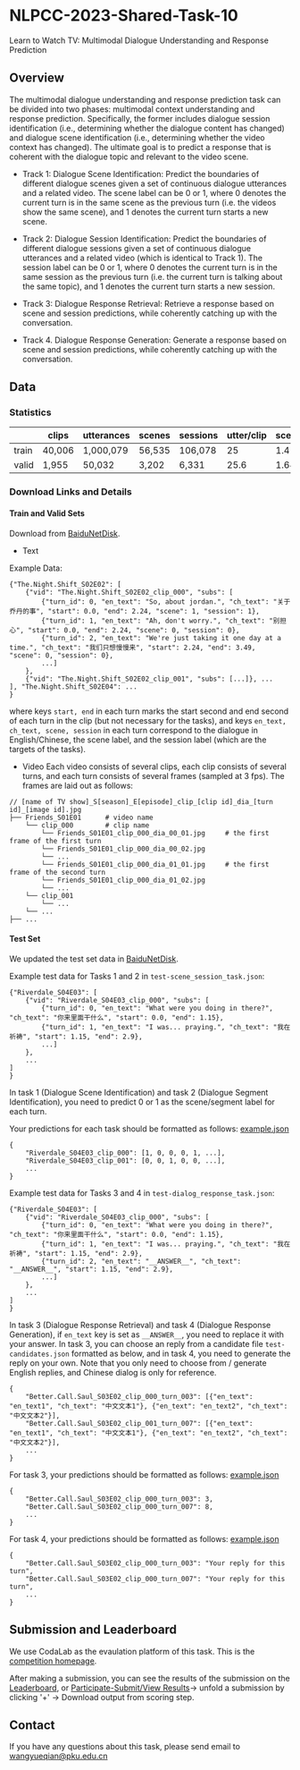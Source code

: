 # NLPCC-2023-Shared-Task-10
Learn to Watch TV: Multimodal Dialogue Understanding and Response Prediction

## Overview
The multimodal dialogue understanding and response prediction task can be divided into two phases: multimodal context understanding and response prediction. Specifically, the former includes dialogue session identification (i.e., determining whether the dialogue content has changed) and dialogue scene identification (i.e., determining whether the video context has changed). The ultimate goal is to predict a response that is coherent with the dialogue topic and relevant to the video scene.

- Track 1: Dialogue Scene Identification: Predict the boundaries of different dialogue scenes given a set of continuous dialogue utterances and a related video. The scene label can be 0 or 1, where 0 denotes the current turn is in the same scene as the previous turn (i.e. the videos show the same scene), and 1 denotes the current turn starts a new scene.

- Track 2: Dialogue Session Identification: Predict the boundaries of different dialogue sessions given a set of continuous dialogue utterances and a related video (which is identical to Track 1). The session label can be 0 or 1, where 0 denotes the current turn is in the same session as the previous turn (i.e. the current turn is talking about the same topic), and 1 denotes the current turn starts a new session.

- Track 3: Dialogue Response Retrieval: Retrieve a response based on scene and session predictions, while coherently catching up with the conversation.

- Track 4. Dialogue Response Generation: Generate a response based on scene and session predictions, while coherently catching up with the conversation.

## Data
### Statistics
|       | clips  | utterances | scenes | sessions | utter/clip | scene/clip | session/clip | en_word/clip | en_word/utter | ch_word/clip | ch_word/utter |
| ----- | ------ | ---------- | ------ | -------- | ---------- | ---------- | ------------ | ------------ | ------------- | ------------ | ------------- |
| train | 40,006 | 1,000,079  | 56,535 | 106,078  | 25         | 1.41       | 2.65         | 166.46       | 6.66          | 267.74       | 10.71         |
| valid | 1,955  | 50,032     | 3,202  | 6,331    | 25.6       | 1.64       | 3.24         | 174.49       | 6.82          | 283.7        | 11.09         |


### Download Links and Details
#### Train and Valid Sets
Download from [BaiduNetDisk](https://pan.baidu.com/s/1paNUmL_qgzYpVQMyeA4whA?pwd=gy5s).

- Text

Example Data:
```
{"The.Night.Shift_S02E02": [
    {"vid": "The.Night.Shift_S02E02_clip_000", "subs": [
        {"turn_id": 0, "en_text": "So, about jordan.", "ch_text": "关于乔丹的事", "start": 0.0, "end": 2.24, "scene": 1, "session": 1}, 
        {"turn_id": 1, "en_text": "Ah, don't worry.", "ch_text": "别担心", "start": 0.0, "end": 2.24, "scene": 0, "session": 0},
        {"turn_id": 2, "en_text": "We're just taking it one day at a time.", "ch_text": "我们只想慢慢来", "start": 2.24, "end": 3.49, "scene": 0, "session": 0}, 
        ...]
    },
    {"vid": "The.Night.Shift_S02E02_clip_001", "subs": [...]}, ...
], "The.Night.Shift_S02E04": ...
}
```
where keys `start, end` in each turn marks the start second and end second of each turn in the clip (but not necessary for the tasks),
and keys `en_text, ch_text, scene, session` in each turn correspond to the dialogue in English/Chinese, the scene label, and the session label (which are the targets of the tasks).

- Video
Each video consists of several clips, each clip consists of several turns, and each turn consists of several frames (sampled at 3 fps). The frames are laid out as follows:
```
// [name of TV show]_S[season]_E[episode]_clip_[clip id]_dia_[turn id]_[image id].jpg
├── Friends_S01E01      # video name
    └── clip_000        # clip name
        └── Friends_S01E01_clip_000_dia_00_01.jpg     # the first frame of the first turn
        └── Friends_S01E01_clip_000_dia_00_02.jpg
        └── ...
        └── Friends_S01E01_clip_000_dia_01_01.jpg     # the first frame of the second turn 
        └── Friends_S01E01_clip_000_dia_01_02.jpg
        └── ...
    └── clip_001
        └── ...
    └── ...
├── ...
```

#### Test Set
We updated the test set data in [BaiduNetDisk](https://pan.baidu.com/s/1paNUmL_qgzYpVQMyeA4whA?pwd=gy5s).

Example test data for Tasks 1 and 2 in `test-scene_session_task.json`:
```
{"Riverdale_S04E03": [
    {"vid": "Riverdale_S04E03_clip_000", "subs": [
        {"turn_id": 0, "en_text": "What were you doing in there?", "ch_text": "你来里面干什么", "start": 0.0, "end": 1.15},
        {"turn_id": 1, "en_text": "I was... praying.", "ch_text": "我在祈祷", "start": 1.15, "end": 2.9},
        ...]
    },
    ...
]
}
```

In task 1 (Dialogue Scene Identification) and task 2 (Dialogue Segment Identification), you need to predict 0 or 1 as the scene/segment label for each turn.

Your predictions for each task should be formatted as follows: [example.json](https://github.com/yellow-binary-tree/NLPCC-2023-Shared-Task-10/blob/master/example_submission/test-scene_session_random_baseline.json)

```
{
    "Riverdale_S04E03_clip_000": [1, 0, 0, 0, 1, ...],
    "Riverdale_S04E03_clip_001": [0, 0, 1, 0, 0, ...],
    ...
}
```

Example test data for Tasks 3 and 4 in `test-dialog_response_task.json`:
```
{"Riverdale_S04E03": [
    {"vid": "Riverdale_S04E03_clip_000", "subs": [
        {"turn_id": 0, "en_text": "What were you doing in there?", "ch_text": "你来里面干什么", "start": 0.0, "end": 1.15},
        {"turn_id": 1, "en_text": "I was... praying.", "ch_text": "我在祈祷", "start": 1.15, "end": 2.9},
        {"turn_id": 2, "en_text": "__ANSWER__", "ch_text": "__ANSWER__", "start": 1.15, "end": 2.9},
        ...]
    },
    ...
]
}
```

In task 3 (Dialogue Response Retrieval) and task 4 (Dialogue Response Generation), if `en_text` key is set as `__ANSWER__`, you need to replace it with your answer. In task 3, you can choose an reply from a candidate file `test-candidates.json` formatted as below, and in task 4, you need to generate the reply on your own. Note that you only need to choose from / generate English replies, and Chinese dialog is only for reference.

```
{
    "Better.Call.Saul_S03E02_clip_000_turn_003": [{"en_text": "en_text1", "ch_text": "中文文本1"}, {"en_text": "en_text2", "ch_text": "中文文本2"}],
    "Better.Call.Saul_S03E02_clip_001_turn_007": [{"en_text": "en_text1", "ch_text": "中文文本1"}, {"en_text": "en_text2", "ch_text": "中文文本2"}],
    ...
}
```

For task 3, your predictions should be formatted as follows: [example.json](https://github.com/yellow-binary-tree/NLPCC-2023-Shared-Task-10/blob/master/example_submission/test-choice_random_baseline.json)
```
{
    "Better.Call.Saul_S03E02_clip_000_turn_003": 3,
    "Better.Call.Saul_S03E02_clip_000_turn_007": 8,
    ...
}
```

For task 4, your predictions should be formatted as follows: [example.json](https://github.com/yellow-binary-tree/NLPCC-2023-Shared-Task-10/blob/master/example_submission/test-gt_random_baseline.json)
```
{
    "Better.Call.Saul_S03E02_clip_000_turn_003": "Your reply for this turn",
    "Better.Call.Saul_S03E02_clip_000_turn_007": "Your reply for this turn",
    ...
}
```

## Submission and Leaderboard
We use CodaLab as the evaulation platform of this task. This is the [competition homepage](https://codalab.lisn.upsaclay.fr/competitions/13435).

After making a submission, you can see the results of the submission on the [Leaderboard](https://codalab.lisn.upsaclay.fr/competitions/13435#results), or [Participate-Submit/View Results](https://codalab.lisn.upsaclay.fr/competitions/13435#participate-submit_results)-> unfold a submission by clicking '+' -> Download output from scoring step.

## Contact
If you have any questions about this task, please send email to wangyueqian@pku.edu.cn

